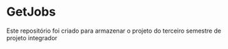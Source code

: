 # GetJobs
Este repositório foi criado para armazenar o projeto do terceiro semestre de projeto integrador
